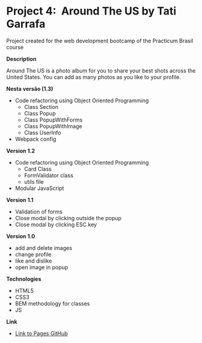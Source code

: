 # Project 4:  Around The US by Tati Garrafa

Project created for the web development bootcamp of the Practicum Brasil course

**Description**

Around The US is a photo album for you to share your best shots across the United States. You can add as many photos as you like to your profile.

**Nesta versão (1.3)**

- Code refactoring using Object Oriented Programming
  - Class Section
  - Class Popup
  - Class PopupWithForms
  - Class PopupWithImage
  - Class UserInfo
- Webpack config

**Version 1.2**

- Code refactoring using Object Oriented Programming
  - Card Class
  - FormValidator class
  - utils file
- Modular JavaScript

**Version 1.1**

- Validation of forms
- Close modal by clicking outside the popup
- Close modal by clicking ESC key

**Version 1.0**

- add and delete images
- change profile
- like and dislike
- open image in popup

**Technologies**

- HTML5
- CSS3
- BEM methodology for classes
- JS

**Link**

- [Link to Pages GitHub](https://garrafatati.github.io/web_project_4_ptbr/index.html)
